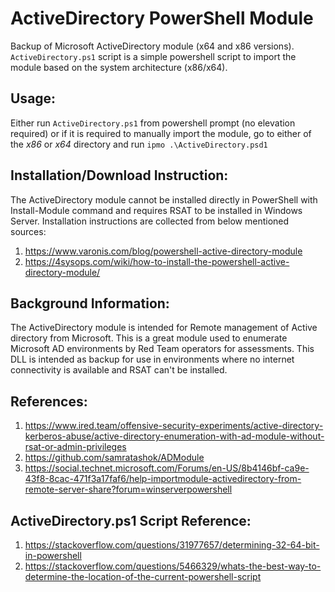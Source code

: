 # ActiveDirectory PowerShell Module
Backup of Microsoft ActiveDirectory module (x64 and x86 versions).
`ActiveDirectory.ps1` script is a simple powershell script to import the module based on the system architecture (x86/x64).

## Usage:
Either run `ActiveDirectory.ps1` from powershell prompt (no elevation required) or if it is required to manually import the module, go to either of the *x86* or *x64* directory and run `ipmo .\ActiveDirectory.psd1` 

## Installation/Download Instruction:
The ActiveDirectory module cannot be installed directly in PowerShell with Install-Module command and requires RSAT to be installed in Windows Server. Installation instructions are collected from below mentioned sources:
1. https://www.varonis.com/blog/powershell-active-directory-module
2. https://4sysops.com/wiki/how-to-install-the-powershell-active-directory-module/

## Background Information:
The ActiveDirectory module is intended for Remote management of Active directory from Microsoft. This is a great module used to enumerate Microsoft AD environments by Red Team operators for assessments. This DLL is intended as backup for use in environments where no internet connectivity is available and RSAT can't be installed.  

## References:
1. https://www.ired.team/offensive-security-experiments/active-directory-kerberos-abuse/active-directory-enumeration-with-ad-module-without-rsat-or-admin-privileges
2. https://github.com/samratashok/ADModule
3. https://social.technet.microsoft.com/Forums/en-US/8b4146bf-ca9e-43f8-8cac-471f3a17faf6/help-importmodule-activedirectory-from-remote-server-share?forum=winserverpowershell

## ActiveDirectory.ps1 Script Reference:
1. https://stackoverflow.com/questions/31977657/determining-32-64-bit-in-powershell
2. https://stackoverflow.com/questions/5466329/whats-the-best-way-to-determine-the-location-of-the-current-powershell-script